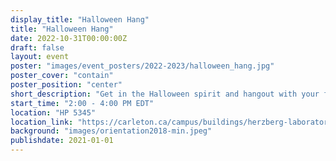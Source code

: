 ```yaml
---
display_title: "Halloween Hang"
title: "Halloween Hang"
date: 2022-10-31T00:00:00Z
draft: false
layout: event
poster: "images/event_posters/2022-2023/halloween_hang.jpg"
poster_cover: "contain"
poster_position: "center"
short_description: "Get in the Halloween spirit and hangout with your fellow cs students!"
start_time: "2:00 - 4:00 PM EDT"
location: "HP 5345"
location_link: "https://carleton.ca/campus/buildings/herzberg-laboratories/"
background: "images/orientation2018-min.jpeg"
publishdate: 2021-01-01
---
```


